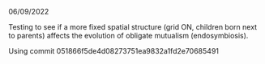 06/09/2022

Testing to see if a more fixed spatial structure (grid ON, children born next to parents) affects the evolution of obligate mutualism (endosymbiosis). 

Using commit 051866f5de4d08273751ea9832a1fd2e70685491
